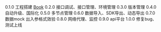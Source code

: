 0.1.0 工程搭建
    [Book](./1.md) 
0.2.0 接口调试、接口管理、环境管理
0.3.0 版本管理
0.4.0 自动升级、国际化
0.5.0 多节点管理
0.6.0 数据导入、SDK导出、动态导出
0.7.0 数据mock 出入参格式效验
0.8.0 网络代理、监控
0.9.0 api平台
1.0.0 修复bug、测试上线
